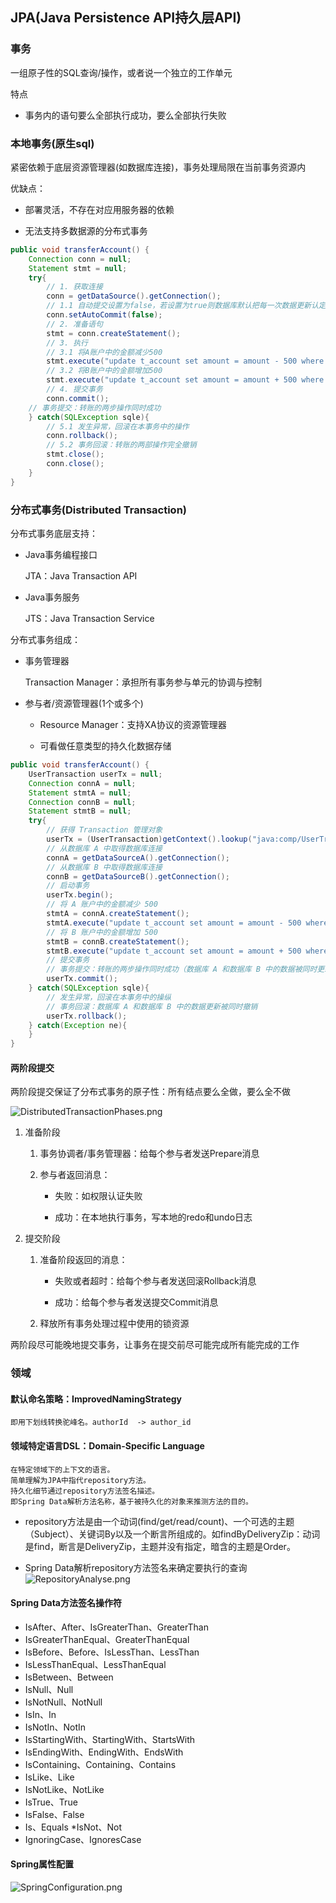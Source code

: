 ## JPA(Java Persistence API持久层API)

### 事务

一组原子性的SQL查询/操作，或者说一个独立的工作单元

特点

* 事务内的语句要么全部执行成功，要么全部执行失败

### 本地事务(原生sql)

紧密依赖于底层资源管理器(如数据库连接)，事务处理局限在当前事务资源内

优缺点：

* 部署灵活，不存在对应用服务器的依赖

* 无法支持多数据源的分布式事务

```java
public void transferAccount() {
    Connection conn = null;
    Statement stmt = null;
    try{
        // 1. 获取连接
        conn = getDataSource().getConnection();
        // 1.1 自动提交设置为false，若设置为true则数据库默认把每一次数据更新认定为一个事务并自动提交
        conn.setAutoCommit(false);
        // 2. 准备语句
        stmt = conn.createStatement();
        // 3. 执行
        // 3.1 将A账户中的金额减少500
        stmt.execute("update t_account set amount = amount - 500 where account_id = 'A'");
        // 3.2 将B账户中的金额增加500
        stmt.execute("update t_account set amount = amount + 500 where account_id = 'B'");
        // 4. 提交事务
        conn.commit();
    // 事务提交：转账的两步操作同时成功
    } catch(SQLException sqle){
        // 5.1 发生异常，回滚在本事务中的操作
        conn.rollback();
        // 5.2 事务回滚：转账的两部操作完全撤销
        stmt.close();
        conn.close();
    }
}
```

### 分布式事务(Distributed Transaction)

分布式事务底层支持：

* Java事务编程接口

    JTA：Java Transaction API

* Java事务服务

    JTS：Java Transaction Service

分布式事务组成：

* 事务管理器

    Transaction Manager：承担所有事务参与单元的协调与控制

* 参与者/资源管理器(1个或多个)

    * Resource Manager：支持XA协议的资源管理器
    
    * 可看做任意类型的持久化数据存储
    
```java
public void transferAccount() {
    UserTransaction userTx = null;
    Connection connA = null;
    Statement stmtA = null;
    Connection connB = null;
    Statement stmtB = null;
    try{
        // 获得 Transaction 管理对象
        userTx = (UserTransaction)getContext().lookup("java:comp/UserTransaction");
        // 从数据库 A 中取得数据库连接
        connA = getDataSourceA().getConnection();
        // 从数据库 B 中取得数据库连接
        connB = getDataSourceB().getConnection();
        // 启动事务
        userTx.begin();
        // 将 A 账户中的金额减少 500
        stmtA = connA.createStatement();
        stmtA.execute("update t_account set amount = amount - 500 where account_id = 'A'");
        // 将 B 账户中的金额增加 500
        stmtB = connB.createStatement();
        stmtB.execute("update t_account set amount = amount + 500 where account_id = 'B'");
        // 提交事务
        // 事务提交：转账的两步操作同时成功（数据库 A 和数据库 B 中的数据被同时更新）
        userTx.commit();
    } catch(SQLException sqle){
        // 发生异常，回滚在本事务中的操纵
        // 事务回滚：数据库 A 和数据库 B 中的数据更新被同时撤销
        userTx.rollback();
    } catch(Exception ne){
    }
}
```

#### 两阶段提交

两阶段提交保证了分布式事务的原子性：所有结点要么全做，要么全不做

![DistributedTransactionPhases.png](images/DistributedTransactionPhases.png)

1. 准备阶段

    1. 事务协调者/事务管理器：给每个参与者发送Prepare消息

    2. 参与者返回消息：
    
        * 失败：如权限认证失败

        * 成功：在本地执行事务，写本地的redo和undo日志

2. 提交阶段

    1. 准备阶段返回的消息：
    
        * 失败或者超时：给每个参与者发送回滚Rollback消息
    
        * 成功：给每个参与者发送提交Commit消息
    
    2. 释放所有事务处理过程中使用的锁资源

两阶段尽可能晚地提交事务，让事务在提交前尽可能完成所有能完成的工作


### 领域

#### 默认命名策略：ImprovedNamingStrategy

    即用下划线转换驼峰名。authorId  -> author_id

#### 领域特定语言DSL：Domain-Specific Language

    在特定领域下的上下文的语言。
    简单理解为JPA中指代repository方法。
    持久化细节通过repository方法签名描述。
    即Spring Data解析方法名称，基于被持久化的对象来推测方法的目的。

* repository方法是由一个动词(find/get/read/count)、一个可选的主题（Subject）、关键词By以及一个断言所组成的。如findByDeliveryZip：动词是find，断言是DeliveryZip，主题并没有指定，暗含的主题是Order。

* Spring Data解析repository方法签名来确定要执行的查询
![RepositoryAnalyse.png](images/RepositoryAnalyse.png)
  
#### Spring Data方法签名操作符

* IsAfter、After、IsGreaterThan、GreaterThan
* IsGreaterThanEqual、GreaterThanEqual
* IsBefore、Before、IsLessThan、LessThan
* IsLessThanEqual、LessThanEqual
* IsBetween、Between
* IsNull、Null
* IsNotNull、NotNull
* IsIn、In
* IsNotIn、NotIn
* IsStartingWith、StartingWith、StartsWith
* IsEndingWith、EndingWith、EndsWith
* IsContaining、Containing、Contains
* IsLike、Like
* IsNotLike、NotLike
* IsTrue、True
* IsFalse、False
* Is、Equals
*IsNot、Not
* IgnoringCase、IgnoresCase

#### Spring属性配置

![SpringConfiguration.png](images/SpringConfiguration.png)